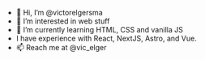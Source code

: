 - 👋 Hi, I’m @victorelgersma
- 👀 I’m interested in web stuff
- 🌱 I’m currently learning HTML, CSS and vanilla JS
- I have experience with React, NextJS, Astro, and Vue. 
- 📫 Reach me at @vic_elger


<!---
victorelgersma/victorelgersma is a ✨ special ✨ repository because its `README.md` (this file) appears on your GitHub profile.
You can click the Preview link to take a look at your changes.
--->
